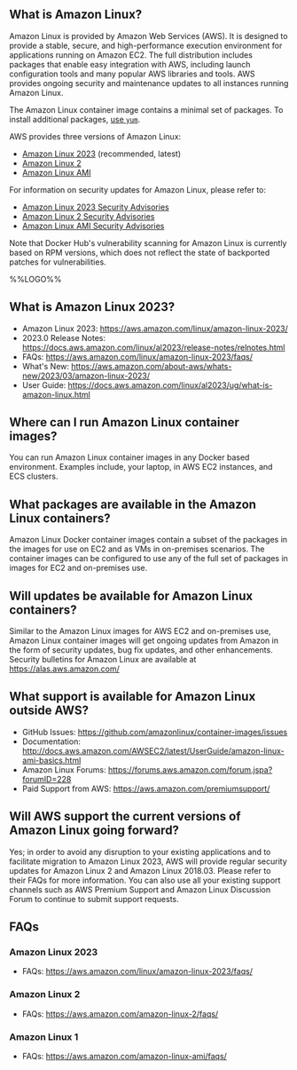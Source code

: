## What is Amazon Linux?

Amazon Linux is provided by Amazon Web Services (AWS). It is designed to provide a stable, secure, and high-performance execution environment for applications running on Amazon EC2. The full distribution includes packages that enable easy integration with AWS, including launch configuration tools and many popular AWS libraries and tools. AWS provides ongoing security and maintenance updates to all instances running Amazon Linux.

The Amazon Linux container image contains a minimal set of packages. To install additional packages, [use `yum`](https://docs.aws.amazon.com/AWSEC2/latest/UserGuide/managing-software.html).

AWS provides three versions of Amazon Linux:
-    [Amazon Linux 2023](https://aws.amazon.com/linux/amazon-linux-2023/) (recommended, latest)
-    [Amazon Linux 2](https://aws.amazon.com/amazon-linux-2/)
-    [Amazon Linux AMI](https://aws.amazon.com/amazon-linux-ami/)

For information on security updates for Amazon Linux, please refer to:
-    [Amazon Linux 2023 Security Advisories](https://alas.aws.amazon.com/alas2023.html)
-    [Amazon Linux 2 Security Advisories](https://alas.aws.amazon.com/alas2.html)
-    [Amazon Linux AMI Security Advisories](https://alas.aws.amazon.com/)

Note that Docker Hub's vulnerability scanning for Amazon Linux is currently based on RPM versions, which does not reflect the state of backported patches for vulnerabilities.

%%LOGO%%

## What is Amazon Linux 2023?

-    Amazon Linux 2023: https://aws.amazon.com/linux/amazon-linux-2023/
-    2023.0 Release Notes: https://docs.aws.amazon.com/linux/al2023/release-notes/relnotes.html
-    FAQs: https://aws.amazon.com/linux/amazon-linux-2023/faqs/
-    What's New: https://aws.amazon.com/about-aws/whats-new/2023/03/amazon-linux-2023/
-    User Guide: https://docs.aws.amazon.com/linux/al2023/ug/what-is-amazon-linux.html

## Where can I run Amazon Linux container images?

You can run Amazon Linux container images in any Docker based environment. Examples include, your laptop, in AWS EC2 instances, and ECS clusters.

## What packages are available in the Amazon Linux containers?

Amazon Linux Docker container images contain a subset of the packages in the images for use on EC2 and as VMs in on-premises scenarios. The container images can be configured to use any of the full set of packages in images for EC2 and on-premises use.

## Will updates be available for Amazon Linux containers?

Similar to the Amazon Linux images for AWS EC2 and on-premises use, Amazon Linux container images will get ongoing updates from Amazon in the form of security updates, bug fix updates, and other enhancements. Security bulletins for Amazon Linux are available at https://alas.aws.amazon.com/

## What support is available for Amazon Linux outside AWS?

-   GitHub Issues: https://github.com/amazonlinux/container-images/issues
-	Documentation: http://docs.aws.amazon.com/AWSEC2/latest/UserGuide/amazon-linux-ami-basics.html
-	Amazon Linux Forums: https://forums.aws.amazon.com/forum.jspa?forumID=228
-	Paid Support from AWS: https://aws.amazon.com/premiumsupport/

## Will AWS support the current versions of Amazon Linux going forward?

Yes; in order to avoid any disruption to your existing applications and to facilitate migration to Amazon Linux 2023, AWS will provide regular security updates for Amazon Linux 2 and Amazon Linux 2018.03. Please refer to their FAQs for more information. You can also use all your existing support channels such as AWS Premium Support and Amazon Linux Discussion Forum to continue to submit support requests.

## FAQs

### Amazon Linux 2023

-    FAQs: https://aws.amazon.com/linux/amazon-linux-2023/faqs/

### Amazon Linux 2

-    FAQs: https://aws.amazon.com/amazon-linux-2/faqs/

### Amazon Linux 1

-    FAQs: https://aws.amazon.com/amazon-linux-ami/faqs/
